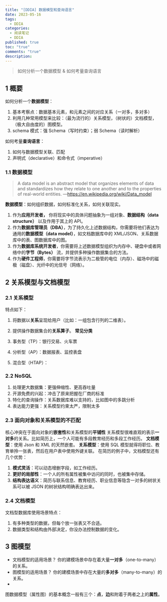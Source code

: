 ```yaml
---
title: "[DDIA] 数据模型和查询语言"
date: 2023-05-16
tags:
  - DDIA
categories:
  - 阅读笔记
  - DDIA
published: true
toc: "true"
comments: "true"
description:
---
```

>如何分析一个数据模型 & 如何考量查询语言

<!--more-->

## 1 概要
如何分析一个**数据模型**：
1. 基本考察点：数据基本元素，和元素之间的对应关系（一对多，多对多）
2. 利用几种常用模型来比较：（最为流行的）关系模型，（树状的）文档模型，（极大自由度的）图模型。
3. schema 模式：强 Schema（写时约束）；弱 Schema（读时解析）

如何考量**查询语言**：
1. 如何与数据模型关联、匹配
2. 声明式（declarative）和命令式（imperative）

### 1.1 数据模型
>A data model is an abstract model that organizes elements of data and standardizes how they relate to one another and to the properties of real-world entities. —https://en.wikipedia.org/wiki/Data_model

**数据模型**：如何组织数据，如何标准化关系，如何关联现实。
1. 作为**应用开发者，** 你将现实中的具体问题抽象为一组对象、**数据结构（data structure）** 以及作用于其上的 API。
2. 作为**数据库管理员（DBA）**，为了持久化上述数据结构，你需要将他们表达为通用的**数据模型（data model）**，如文档数据库中的 XML/JSON、关系数据库中的表、图数据库中的图。
3. 作为**数据库系统开发者**，你需要将上述数据模型组织为内存中、硬盘中或者网络中的**字节（Bytes）** 流，并提供多种操作数据集合的方法。
4. 作为**硬件工程师**，你需要将字节流表示为二极管的电位（内存）、磁场中的磁极（磁盘）、光纤中的光信号（网络）。


## 2 关系模型与文档模型
### 2.1 关系模型
特点如下：
1. 将数据以**关系**呈现给用户（比如：一组包含行列的二维表）。
2. 提供操作数据集合的**关系算子**。
**常见分类**

1. 事务型（TP）：银行交易、火车票
2. 分析型（AP）：数据报表、监控表盘
3. 混合型（HTAP）：

### 2.2 NoSQL
1. 处理更大数据集：更强伸缩性、更高吞吐量
2. 开源免费的兴起：冲击了原来把握在厂商的标准
3. 特化的查询操作：关系数据库难以支持的，比如图中的多跳分析
4. 表达能力更强：关系模型约束太严，限制太多
### 2.3 面向对象和关系模型的不匹配
核心冲突在于面向对象的**嵌套性**和关系模型的**平铺性**
关系模型很难直观的表示**一对多**的关系。比如简历上，一个人可能有多段教育经历和多段工作经历。
**文档模型**：使用 Json 和 XML 的天然嵌套。
**关系模型**：使用 SQL 模型就得将职位、教育单拎一张表，然后在用户表中使用外键关联。
在简历的例子中，文档模型还有几个优势：
1. **模式灵活**：可以动态增删字段，如工作经历。
2. **更好的局部性**：一个人的所有属性被集中访问的同时，也被集中存储。
3. **结构表达语义**：简历与联系信息、教育经历、职业信息等隐含一对多的树状关系可以被 JSON 的树状结构明确表达出来。

### 2.4 文档模型
文档型数据库使用场景特点：
1. 有多种类型的数据，但每个放一张表又不合适。
2. 数据类型和结构由外部决定，你没办法控制数据的变化。

## 3 图模型
- 文档模型的适用场景？ 你的建模场景中存在着大量**一对多**（one-to-many）的关系。
- 图模型的适用场景？ 你的建模场景中存在大量的**多对多**（many-to-many）的关系。
- 
图数据模型（属性图）的基本概念一般有三个：**点**，**边**和附着于两者之上的**属性**。


